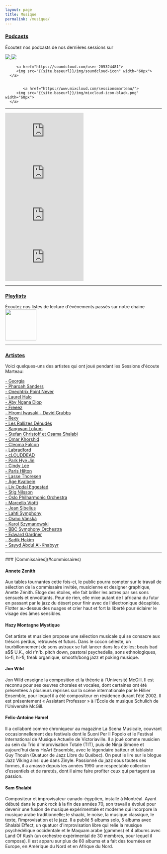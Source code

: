 ```yaml
---
layout: page
title: Musique
permalink: /musique/
---
```


### [Podcasts](#podcasts)

Écoutez nos podcasts de nos dernières sessions sur 

<div class="center-no-div">
        <a href="https://open.spotify.com/show/5s9gyhSxPMB0c1bxfOZXIY">
            <img src="{{site.baseurl}}/img/assets/spotify-podcast-badge-wht-blk-165x40.svg">
        </a>
        
<a href="https://podcasts.apple.com/ca/podcast/sessions-d%C3%A9coute-marteau/id1468357088?mt=2&app=podcast&at=10l6Xd">
          <img src="{{site.baseurl}}/img/assets/FR_Apple_Podcasts_Listen_Badge_RGB.svg">
        </a>
        
     
         <a href="https://soundcloud.com/user-205324481">
         <img src="{{site.baseurl}}/img/soundcloud-icon" width="60px">
      </a>
        
        
            <a href="https://www.mixcloud.com/sessionsmarteau/">
         <img src="{{site.baseurl}}/img/mixcloud-icon-black.png" width="60px">
      </a>
           
</div>

<hr>

<iframe src="https://embed.iono.fm/epi/723598?quality=high" width="50%" height="135" frameborder="0"><a href="https://iono.fm/e/723598">Content hosted by iono.fm</a></iframe>


<iframe src="https://embed.iono.fm/epi/723591?quality=high" width="50%" height="135" frameborder="0"><a href="https://iono.fm/e/723591">Content hosted by iono.fm</a></iframe>


<iframe src="https://embed.iono.fm/epi/699906?quality=high" width="50%" height="135" frameborder="0"><a href="https://iono.fm/e/699906">Content hosted by iono.fm</a></iframe>


<iframe src="https://embed.iono.fm/epi/699907?quality=high" width="50%" height="135" frameborder="0"><a href="https://iono.fm/e/699907">Content hosted by iono.fm</a></iframe>


<hr>

### [Playlists](#playlists)

Écoutez nos listes de lecture d'évènements passés sur notre chaine <a href="https://www.youtube.com/channel/UCZ7GBitv_YHK0unwcTaEIVA">
            <img src="{{site.baseurl}}/img/assets/yt_logo_mono_dark.png" width="100px">
        </a>
<hr>


### [Artistes](#artistes)

Voici quelques-uns des artistes qui ont joué pendant les Sessions d'écoute Marteau:

<a href="http://paltoflats.com/release/georgia-all-kind-music/" target="_blank">- Georgia
</a>  
<a href="http://www.pharoahsanders.com" target="_blank">- Pharoah Sanders
</a>  
<a href="http://www.pointnever.com/" target="_blank">- Oneohtrix Point Never
</a>  
<a href="https://www.laurelhalo.com/" target="_blank">- Laurel Halo 
</a>  
<a href="https://www.awesometapes.com/aby-ngana-diop-liital/" target="_blank">- Aby Ngana Diop
</a>  
<a href="https://www.discogs.com/release/1401371" target="_blank">- Freeez
</a>  
<a href="http://www.hiroring.com/" target="_blank">- Hiromi Iwasaki
</a>
<a href="https://www.dragcity.com/artists/david-grubbs" target="_blank">- David Grubbs
</a>  
<a href="ttps://www.discogs.com/fr/Rexy-Running-Out-Of-Time/release/1865284" target="_blank">- Rexy
</a>  
<a href="https://www.allmusic.com/artist/les-rallizes-d%C3%A9nud%C3%A9s-mn0001890518/biography" target="_blank">- Les Rallizes Dénudés
</a>
<br>
<a href="https://rateyourmusic.com/release/comp/various-artists/molam-thai-country-groove-from-isan/" target="_blank">- Sangwan Lokum
</a>
<br>
<a href="https://howlarts.net/rodina" target="_blank">- Stefan Christoff et Osama Shalabi 
</a>
<br>
<a href="https://www.discogs.com/artist/1068981-Omar-Khorshid" target="_blank">- Omar Khorshid
</a>
<br>
<a href="https://musicrising.tulane.edu/discover/people/breaux-cleoma-falcon/" target="_blank">- Cleoma Falcon
</a>
<br>
<a href="https://www.brainwashed.com/labradford/" target="_blank">- Labradford
</a>
<br>
<a href="http://mushrecords.com/artist/cLOUDDEAD.php" target="_blank">- cLOUDDEAD
</a>
<br>
<a href="https://www.residentadvisor.net/dj/parkhyejin/" target="_blank">- Park Hye Jin
</a>
<br>
<a href="http://cindyleeberryhill.com/" target="_blank">- Cindy Lee
</a>
<br>
<a href="http://www.parishilton.com/" target="_blank">- Paris Hilton
</a>
<br>
<a href="http://www.lassethoresen.com/" target="_blank">- Lasse Thoresen
</a>
<br>
<a href="https://www.discogs.com/artist/530202-Aage-Kvalbein" target="_blank">- Åge Kvalbein
</a>
<br>
<a href="https://rateyourmusic.com/artist/liv_opdal_eggestad" target="_blank">- Liv Opdal Eggestad
</a>
<br>
<a href="https://rateyourmusic.com/artist/stig_nilsson_f1" target="_blank">- Stig Nilsson
</a>
<br>
<a href="https://ofo.no/en/" target="_blank">- Oslo Philharmonic Orchestra
</a>
<br>
<a href="https://rateyourmusic.com/artist/marcello_viotti" target="_blank">- Marcello Viotti
</a>
<br>
<a href="https://www.allmusic.com/artist/jean-sibelius-mn0000690353/biography" target="_blank">- Jean Sibelius
</a>
<br>
<a href="https://www.sinfonialahti.fi/orchestra/?lang=en" target="_blank">- Lahti Symphony
</a>
<br>
<a href="https://www.hyperion-records.co.uk/a.asp?a=A93&name=vanska" target="_blank">- Osmo Vänskä
</a>
<br>
<a href="https://polishmusic.usc.edu/research/composers/karol-szymanowski/" target="_blank">- Karol Szymanowski
</a>
<br>
<a href="https://www.bbc.co.uk/symphonyorchestra" target="_blank">- BBC Symphony Orchestra
</a>
<br>
<a href="https://www.askonasholt.com/artists/edward-gardner/" target="_blank">- Edward Gardner
</a>
<br>
<a href="https://www.discogs.com/fr/artist/480264-Sadik-Hakim" target="_blank">- Sadik Hakim
</a>
<br>
<a href="https://www.thecanadianencyclopedia.ca/en/article/al-hajj-sayyd-abdul-al-khabyyr-emc" target="_blank">- Sayyd Abdul Al-Khabyyr
</a>
<br>
<hr>
### [Commissaires](#commissaires)

#### Annete Zenith
Aux tables tournantes cette fois-ci, le public pourra compter sur le travail de sélection de la commissaire invitée, musicienne et designer graphique, Anette Zénith. Éloge des étoiles, elle fait briller les astres par ses sons sensuels et envoûtants. Peur de rien, elle mixe autant de l'africana du futur en passant par le jazz du désert pour finir avec de l'électronique décapitée. Flotter au-dessus des nuages et crier haut et fort la liberté pour éclairer le visage des âmes sensibles.

#### Hazy Montagne Mystique
Cet artiste et musicien propose une sélection musicale qui se consacre aux trésors perdus, retrouvés et futurs. Dans le cocon céleste, un tourbillonnement de sons astraux se fait lancer dans les étoiles; beats bad a$$ U.K., old r'n'b, pitch down, pastoral psychedelia, sons ethnologiques, lo-fi, hi-fi, freak organique, smooth/bong jazz et poking musique.

#### Jon Wild
Jon Wild enseigne la composition et la théorie à l’Université McGill. Il est reconnu pour ses œuvres chorales et vocales, dont certaines ont été présentées à plusieurs reprises sur la scène internationale par le Hillier Ensemble, pour lequel il a été compositeur en résidence durant l’été 2002. Il est présentement « Assistant Professor » à l’École de musique Schulich de l’Université McGill.

#### Felix-Antoine Hamel
Il a collaboré comme chroniqueur au magazine La Scena Musicale, couvrant occasionnellement des festivals dont le Suoni Per Il Popolo et le Festival International de Musique Actuelle de Victoriaville. Il a joué comme musicien au sein du Trio d’Improvisation Totale (TIT), puis de Ninja Simone et aujourd’hui dans HeArt Ensemble, avec le légendaire batteur et tablaïste Guy Thouin (Quatuor de Jazz Libre du Québec). On peut le lire sur le blogue Jazz Viking ainsi que dans Zinyle. Passionné du jazz sous toutes ses formes, il a amassé depuis les années 1990 une respectable collection d’essentiels et de raretés, dont il aime faire profiter ceux qui partagent sa passion.

#### Sam Shalabi
Compositeur et improvisateur canado-égyptien, installé à Montréal. Ayant débuté dans le punk rock à la fin des années 70, son travail a évolué pour devenir une fusion de musique expérimentale et moderne qui incorpore la musique arabe traditionnelle; le shaabi, le noise, la musique classique, le texte, l'improvisation et le jazz. Il a publié 5 albums solo, 5 albums avec Shalabi Effect, un quatuor d'improvisation libre qui relie la musique psychédélique occidentale et le Maquam arabe (gammes) et 4 albums avec Land Of Kush (un orchestre expérimental de 30 membres, pour lequel il compose). Il est apparu sur plus de 60 albums et a fait des tournées en Europe, en Amérique du Nord et en Afrique du Nord.
